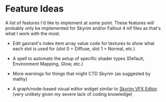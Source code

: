# Feature Ideas

A list of features I'd like to implement at some point. These features will probably only be implemented for Skyrim and/or Fallout 4 nif files as that's what I work with the most.

* Edit gavrant's index item array value code for textures to show what each slot is used for (slot 0 = Diffuse, slot 1 = Normal, etc.)

* A spell to automate the setup of specific shader types (Default, Environment Mapping, Glow, etc.)

* More warnings for things that might CTD Skyrim (as suggested by mathy)

* A graph/node-based visual editor widget similar to [Skyrim VFX Editor](https://github.com/jgernandt/skyrim-vfx-editor) (very unlikely given my severe lack of coding knowledge)
